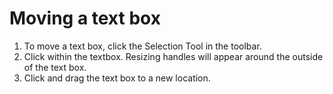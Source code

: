 # Moving a text box

1. To move a text box, click the Selection Tool in the toolbar.
2. Click within the textbox. Resizing handles will appear around the outside of the text box.
3. Click and drag the text box to a new location.


